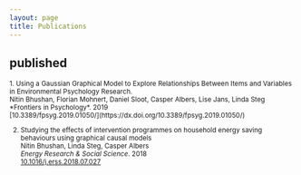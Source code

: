 ```yaml
---
layout: page
title: Publications
---
```


## published
<small>
1. Using a Gaussian Graphical Model to Explore Relationships Between Items and Variables in Environmental Psychology Research. <br>
Nitin Bhushan, Florian Mohnert, Daniel Sloot, Casper Albers, Lise Jans, Linda Steg<br>
*Frontiers in Psychology*. 2019 <br>
[10.3389/fpsyg.2019.01050/](https://dx.doi.org/10.3389/fpsyg.2019.01050/)

2. Studying the effects of intervention programmes on household energy saving behaviours using graphical causal models<br>
Nitin Bhushan, Linda Steg, Casper Albers<br>
*Energy Research & Social Science*. 2018 <br>
[10.1016/j.erss.2018.07.027](https://doi.org/10.1016/j.erss.2018.07.027)

